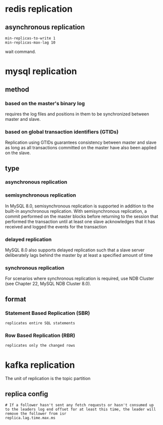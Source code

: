 # redis replication
## asynchronous replication
```
min-replicas-to-write 1
min-replicas-max-lag 10
```
wait command.

# mysql replication
## method
### based on the master's binary log
   requires the log files and positions in them to be synchronized between master and slave.
### based on global transaction identifiers (GTIDs)
   Replication using GTIDs guarantees consistency between master and slave as long as all transactions committed on the master have also been applied on the slave.

## type
### asynchronous replication

### semisynchronous replication
In MySQL 8.0, semisynchronous replication is supported in addition to the built-in asynchronous replication. With semisynchronous replication, a commit performed on the master blocks before returning to the session that performed the transaction until at least one slave acknowledges that it has received and logged the events for the transaction

### delayed replication
 MySQL 8.0 also supports delayed replication such that a slave server deliberately lags behind the master by at least a specified amount of time

### synchronous replication
 For scenarios where synchronous replication is required, use NDB Cluster (see Chapter 22, MySQL NDB Cluster 8.0).

## format
### Statement Based Replication (SBR)
    replicates entire SQL statements
### Row Based Replication (RBR)
    replicates only the changed rows

# kafka replication
The unit of replication is the topic partition
## replica config
```text
# If a follower hasn't sent any fetch requests or hasn't consumed up to the leaders log end offset for at least this time, the leader will remove the follower from isr
replica.lag.time.max.ms
```
